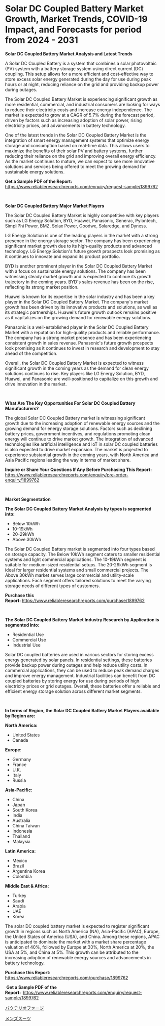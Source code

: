 <p><h1>Solar DC Coupled Battery Market Growth, Market Trends, COVID-19 Impact, and Forecasts for period from 2024 - 2031</h1></p><p><strong>Solar DC Coupled Battery Market Analysis and Latest Trends</strong></p>
<p><p>A Solar DC Coupled Battery is a system that combines a solar photovoltaic (PV) system with a battery storage system using direct current (DC) coupling. This setup allows for a more efficient and cost-effective way to store excess solar energy generated during the day for use during peak hours or at night, reducing reliance on the grid and providing backup power during outages.</p><p>The Solar DC Coupled Battery Market is experiencing significant growth as more residential, commercial, and industrial consumers are looking for ways to reduce their electricity costs and increase energy independence. The market is expected to grow at a CAGR of 5.7% during the forecast period, driven by factors such as increasing adoption of solar power, rising electricity prices, and advancements in battery technology.</p><p>One of the latest trends in the Solar DC Coupled Battery Market is the integration of smart energy management systems that optimize energy storage and consumption based on real-time data. This allows users to maximize the benefits of their solar PV and battery systems, further reducing their reliance on the grid and improving overall energy efficiency. As the market continues to mature, we can expect to see more innovative solutions and services being offered to meet the growing demand for sustainable energy solutions.</p></p>
<p><strong>Get a Sample PDF of the Report:&nbsp;</strong> <a href="https://www.reliableresearchreports.com/enquiry/request-sample/1899762">https://www.reliableresearchreports.com/enquiry/request-sample/1899762</a></p>
<p>&nbsp;</p>
<p><strong>Solar DC Coupled Battery Major Market Players</strong></p>
<p><p>The Solar DC Coupled Battery Market is highly competitive with key players such as LG Energy Solution, BYD, Huawei, Panasonic, Generac, Pylontech, SimpliPhi Power, BMZ, Solax Power, Goodwe, Solaredge, and Dyness.</p><p>LG Energy Solution is one of the leading players in the market with a strong presence in the energy storage sector. The company has been experiencing significant market growth due to its high-quality products and advanced technology. LG Energy Solution's future growth prospects look promising as it continues to innovate and expand its product portfolio.</p><p>BYD is another prominent player in the Solar DC Coupled Battery Market with a focus on sustainable energy solutions. The company has been witnessing steady market growth and is expected to continue its growth trajectory in the coming years. BYD's sales revenue has been on the rise, reflecting its strong market position.</p><p>Huawei is known for its expertise in the solar industry and has been a key player in the Solar DC Coupled Battery Market. The company's market growth has been driven by its innovative products and solutions, as well as its strategic partnerships. Huawei's future growth outlook remains positive as it capitalizes on the growing demand for renewable energy solutions.</p><p>Panasonic is a well-established player in the Solar DC Coupled Battery Market with a reputation for high-quality products and reliable performance. The company has a strong market presence and has been experiencing consistent growth in sales revenue. Panasonic's future growth prospects look promising as it continues to invest in research and development to stay ahead of the competition.</p><p>Overall, the Solar DC Coupled Battery Market is expected to witness significant growth in the coming years as the demand for clean energy solutions continues to rise. Key players like LG Energy Solution, BYD, Huawei, and Panasonic are well-positioned to capitalize on this growth and drive innovation in the market.</p></p>
<p>&nbsp;</p>
<p><strong>What Are The Key Opportunities For Solar DC Coupled Battery Manufacturers?</strong></p>
<p><p>The global Solar DC Coupled Battery market is witnessing significant growth due to the increasing adoption of renewable energy sources and the growing demand for energy storage solutions. Factors such as declining battery prices, government incentives, and regulations promoting clean energy will continue to drive market growth. The integration of advanced technologies like artificial intelligence and IoT in solar DC coupled batteries is also expected to drive market expansion. The market is projected to experience substantial growth in the coming years, with North America and Asia Pacific regions leading the way in terms of market share.</p></p>
<p><strong>Inquire or Share Your Questions If Any Before Purchasing This Report:</strong> <a href="https://www.reliableresearchreports.com/enquiry/pre-order-enquiry/1899762">https://www.reliableresearchreports.com/enquiry/pre-order-enquiry/1899762</a></p>
<p>&nbsp;</p>
<p><strong>Market Segmentation</strong></p>
<p><strong>The Solar DC Coupled Battery Market Analysis by types is segmented into:</strong></p>
<p><ul><li>Below 10kWh</li><li>10-19kWh</li><li>20-29kWh</li><li>Above 30kWh</li></ul></p>
<p><p>The Solar DC Coupled Battery market is segmented into four types based on storage capacity. The Below 10kWh segment caters to smaller residential systems and light commercial applications. The 10-19kWh segment is suitable for medium-sized residential setups. The 20-29kWh segment is ideal for larger residential systems and small commercial projects. The Above 30kWh market serves large commercial and utility-scale applications. Each segment offers tailored solutions to meet the varying storage needs of different types of customers.</p></p>
<p><strong>Purchase this Report:&nbsp;</strong><a href="https://www.reliableresearchreports.com/purchase/1899762">https://www.reliableresearchreports.com/purchase/1899762</a></p>
<p>&nbsp;</p>
<p><strong>The Solar DC Coupled Battery Market Industry Research by Application is segmented into:</strong></p>
<p><ul><li>Residential Use</li><li>Commercial Use</li><li>Industrial Use</li></ul></p>
<p><p>Solar DC coupled batteries are used in various sectors for storing excess energy generated by solar panels. In residential settings, these batteries provide backup power during outages and help reduce utility costs. In commercial applications, they can be used to reduce peak demand charges and improve energy management. Industrial facilities can benefit from DC coupled batteries by storing energy for use during periods of high electricity prices or grid outages. Overall, these batteries offer a reliable and efficient energy storage solution across different market segments.</p></p>
<p>&nbsp;</p>
<p><strong>In terms of Region, the Solar DC Coupled Battery Market Players available by Region are:</strong></p>
<p>
    <p> <strong> North America: </strong>
        <ul>
            <li>United States</li>
            <li>Canada</li>
        </ul>
        </p> 
    <p> <strong> Europe: </strong>
        <ul>
            <li>Germany</li>
            <li>France</li>
            <li>U.K.</li>
            <li>Italy</li>
            <li>Russia</li>
        </ul>
        </p> 
    <p> <strong> Asia-Pacific: </strong>
        <ul>
            <li>China</li>
            <li>Japan</li>
            <li>South Korea</li>
            <li>India</li>
            <li>Australia</li>
            <li>China Taiwan</li>
            <li>Indonesia</li>
            <li>Thailand</li>
            <li>Malaysia</li>
        </ul>
        </p> 
    <p> <strong> Latin America: </strong>
        <ul>
            <li>Mexico</li>
            <li>Brazil</li>
            <li>Argentina Korea</li>
            <li>Colombia</li>
        </ul>
        </p> 
    <p> <strong> Middle East & Africa: </strong>
        <ul>
            <li>Turkey</li>
            <li>Saudi</li>
            <li>Arabia</li>
            <li>UAE</li>
            <li>Korea</li>
        </ul>
    </p>
    </p>
<p><p>The solar DC coupled battery market is expected to register significant growth in regions such as North America (NA), Asia-Pacific (APAC), Europe, the United States of America (USA), and China. Among these regions, APAC is anticipated to dominate the market with a market share percentage valuation of 40%, followed by Europe at 30%, North America at 20%, the USA at 5%, and China at 5%. This growth can be attributed to the increasing adoption of renewable energy sources and advancements in battery technology.</p></p>
<p><strong>Purchase this Report: </strong><a href="https://www.reliableresearchreports.com/purchase/1899762">https://www.reliableresearchreports.com/purchase/1899762</a></p>
<p>&nbsp;<strong>Get a Sample PDF of the Report:&nbsp;&nbsp;</strong><a href="https://www.reliableresearchreports.com/enquiry/request-sample/1899762">https://www.reliableresearchreports.com/enquiry/request-sample/1899762</a></p>
<p><strong></strong></p>
<p><p><a href="https://github.com/marbadji/Market-Research-Report-List-1/blob/main/844850617032.md">バクテリオファージ</a></p><p><a href="https://github.com/KaydenJohns1964/Market-Research-Report-List-1/blob/main/641753417033.md">メンズスーツ</a></p></p>